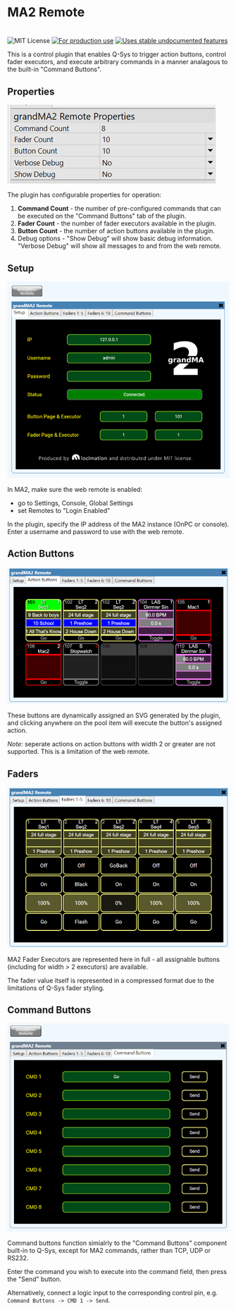 # MA2 Remote

#
![MIT License](https://img.shields.io/badge/license-MIT-blue) [![For production use](https://img.shields.io/badge/stability-prod%20ready-brightgreen)](https://gist.github.com/gdyr/2e54d8afb39d4ea789b4830603ca34b2) [![Uses stable undocumented features](https://img.shields.io/badge/support-stable-brightgreen)](https://gist.github.com/gdyr/2e54d8afb39d4ea789b4830603ca34b2)

This is a control plugin that enables Q-Sys to trigger action buttons, control fader executors, and execute arbitrary commands in a manner analagous to the built-in "Command Buttons".

## Properties
<img src="screenshots/properties.PNG" />

The plugin has configurable properties for operation:

1. **Command Count** - the number of pre-configured commands that can be executed on the "Command Buttons" tab of the plugin.
2. **Fader Count** - the number of fader executors available in the plugin.
3. **Button Count** - the number of action buttons available in the plugin.
4. Debug options - "Show Debug" will show basic debug information. "Verbose Debug" will show all messages to and from the web remote.

## Setup

<img src="screenshots/setup.PNG" />

In MA2, make sure the web remote is enabled:
 - go to Settings, Console, Global Settings
 - set Remotes to "Login Enabled"

In the plugin, specify the IP address of the MA2 instance (OnPC or console).
Enter a username and password to use with the web remote.

## Action Buttons
<img src="screenshots/actionbuttons.PNG" />

These buttons are dynamically assigned an SVG generated by the plugin, and clicking anywhere on the pool item will execute the button's assigned action.

*Note:* seperate actions on action buttons with width 2 or greater are not supported. This is a limitation of the web remote.

## Faders
<img src="screenshots/faders.PNG" />

MA2 Fader Executors are represented here in full - all assignable buttons (including for width > 2 executors) are available.

The fader value itself is represented in a compressed format due to the limitations of Q-Sys fader styling.

## Command Buttons
<img src="screenshots/cmdbuttons.PNG" />

Command buttons function simialrly to the "Command Buttons" component built-in to Q-Sys, except for MA2 commands, rather than TCP, UDP or RS232.

Enter the command you wish to execute into the command field, then press the "Send" button.

Alternatively, connect a logic input to the corresponding control pin, e.g. `Command Buttons -> CMD 1 -> Send`.

